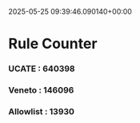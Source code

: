 2025-05-25 09:39:46.090140+00:00
# Rule Counter 
 ### UCATE : 640398

 ### Veneto : 146096

 ### Allowlist : 13930